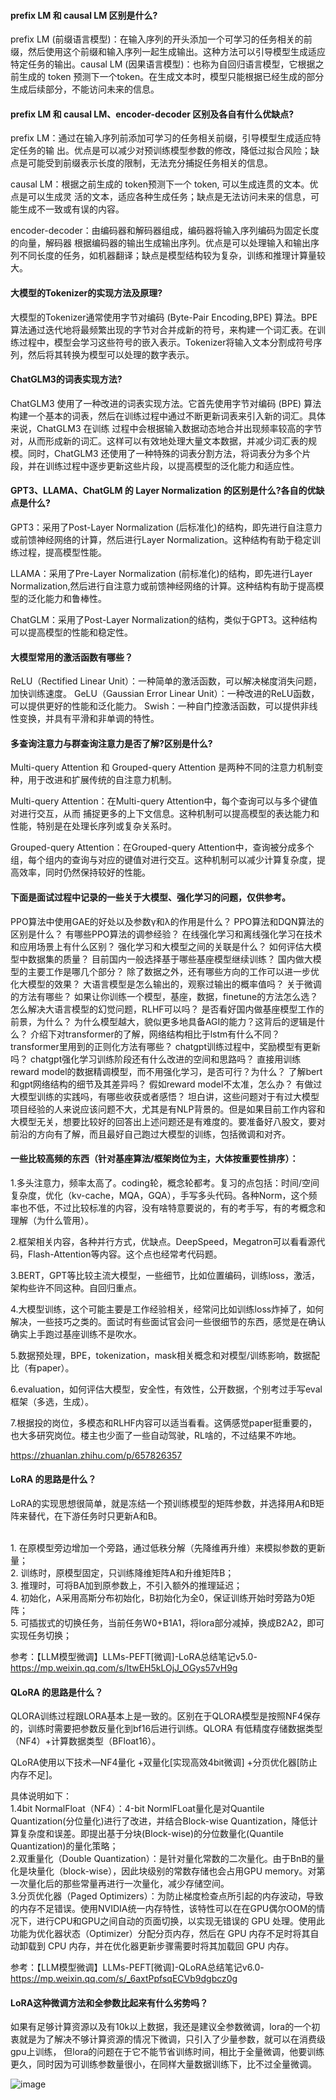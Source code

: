 

#### prefix LM 和 causal LM 区别是什么?

prefix LM (前缀语言模型)：在输入序列的开头添加一个可学习的任务相关的前缀，然后使用这个前缀和输入序列一起生成输出。这种方法可以引导模型生成适应特定任务的输出。causal LM (因果语言模型)：也称为自回归语言模型，它根据之前生成的 token 预测下一个token。在生成文本时，模型只能根据已经生成的部分生成后续部分，不能访问未来的信息。


#### prefix LM 和 causal LM、encoder-decoder 区别及各自有什么优缺点?

prefix LM：通过在输入序列前添加可学习的任务相关前缀，引导模型生成适应特定任务的输 出。优点是可以减少对预训练模型参数的修改，降低过拟合风险；缺点是可能受到前缀表示长度的限制，无法充分捕捉任务相关的信息。

causal LM：根据之前生成的 token预测下一个 token, 可以生成连贯的文本。优点是可以生成灵 活的文本，适应各种生成任务；缺点是无法访问未来的信息，可能生成不一致或有误的内容。

encoder-decoder：由编码器和解码器组成，编码器将输入序列编码为固定长度的向量，解码器 根据编码器的输出生成输出序列。优点是可以处理输入和输出序列不同长度的任务，如机器翻译；缺点是模型结构较为复杂，训练和推理计算量较大。

#### 大模型的Tokenizer的实现方法及原理?

大模型的Tokenizer通常使用字节对编码 (Byte-Pair Encoding,BPE) 算法。BPE算法通过迭代地将最频繁出现的字节对合并成新的符号，来构建一个词汇表。在训练过程中，模型会学习这些符号的嵌入表示。Tokenizer将输入文本分割成符号序列，然后将其转换为模型可以处理的数字表示。


#### ChatGLM3的词表实现方法?

ChatGLM3 使用了一种改进的词表实现方法。它首先使用字节对编码 (BPE) 算法构建一个基本的词表，然后在训练过程中通过不断更新词表来引入新的词汇。具体来说，ChatGLM3 在训练 过程中会根据输入数据动态地合并出现频率较高的字节对，从而形成新的词汇。这样可以有效地处理大量文本数据，并减少词汇表的规模。同时，ChatGLM3 还使用了一种特殊的词表分割方法，将词表分为多个片段，并在训练过程中逐步更新这些片段，以提高模型的泛化能力和适应性。


#### GPT3、LLAMA、ChatGLM 的 Layer Normalization 的区别是什么?各自的优缺点是什么?

GPT3：采用了Post-Layer Normalization (后标准化)的结构，即先进行自注意力或前馈神经网络的计算，然后进行Layer Normalization。这种结构有助于稳定训练过程，提高模型性能。

LLAMA：采用了Pre-Layer Normalization (前标准化)的结构，即先进行Layer Normalization,然后进行自注意力或前馈神经网络的计算。这种结构有助于提高模型的泛化能力和鲁棒性。

ChatGLM：采用了Post-Layer Normalization的结构，类似于GPT3。这种结构可以提高模型的性能和稳定性。


#### 大模型常用的激活函数有哪些？

ReLU（Rectified Linear Unit）：一种简单的激活函数，可以解决梯度消失问题，加快训练速度。
GeLU（Gaussian Error Linear Unit）：一种改进的ReLU函数，可以提供更好的性能和泛化能力。
Swish：一种自门控激活函数，可以提供非线性变换，并具有平滑和非单调的特性。


#### 多查询注意力与群查询注意力是否了解?区别是什么?

Multi-query Attention 和 Grouped-query Attention 是两种不同的注意力机制变种，用于改进和扩展传统的自注意力机制。

Multi-query Attention：在Multi-query Attention中，每个查询可以与多个键值对进行交互，从而 捕捉更多的上下文信息。这种机制可以提高模型的表达能力和性能，特别是在处理长序列或复杂关系时。

Grouped-query Attention：在Grouped-query Attention中，查询被分成多个组，每个组内的查询与对应的键值对进行交互。这种机制可以减少计算复杂度，提高效率，同时仍然保持较好的性能。



#### 下面是面试过程中记录的一些关于大模型、强化学习的问题，仅供参考。

PPO算法中使用GAE的好处以及参数γ和λ的作用是什么？
PPO算法和DQN算法的区别是什么？
有哪些PPO算法的调参经验？
在线强化学习和离线强化学习在技术和应用场景上有什么区别？
强化学习和大模型之间的关联是什么？
如何评估大模型中数据集的质量？
目前国内一般选择基于哪些基座模型继续训练？
国内做大模型的主要工作是哪几个部分？
除了数据之外，还有哪些方向的工作可以进一步优化大模型的效果？
大语言模型是怎么输出的，观察过输出的概率值吗？
关于微调的方法有哪些？
如果让你训练一个模型，基座，数据，finetune的方法怎么选？
怎么解决大语言模型的幻觉问题，RLHF可以吗？
是否看好国内做基座模型工作的前景，为什么？
为什么模型越大，貌似更多地具备AGI的能力？这背后的逻辑是什么？
介绍下对transformer的了解，网络结构相比于lstm有什么不同？
transformer里用到的正则化方法有哪些？
chatgpt训练过程中，奖励模型有更新吗？
chatgpt强化学习训练阶段还有什么改进的空间和思路吗？
直接用训练reward model的数据精调模型，而不用强化学习，是否可行？为什么？
了解bert和gpt网络结构的细节及其差异吗？
假如reward model不太准，怎么办？
有做过大模型训练的实践吗，有哪些收获或者感悟？
坦白讲，这些问题对于有过大模型项目经验的人来说应该问题不大，尤其是有NLP背景的。但是如果目前工作内容和大模型无关，想要比较好的回答出上述问题还是有难度的。要准备好八股文，要对前沿的方向有了解，而且最好自己跑过大模型的训练，包括微调和对齐。



#### 一些比较高频的东西（针对基座算法/框架岗位为主，大体按重要性排序）：

1.多头注意力，频率太高了。coding轮，概念轮都考。复习的点包括：时间/空间复杂度，优化（kv-cache，MQA，GQA），手写多头代码。各种Norm，这个频率也不低，不过比较标准的内容，没有啥特意要说的，有的考手写，有的考概念和理解（为什么管用）。

2.框架相关内容，各种并行方式，优缺点。DeepSpeed，Megatron可以看看源代码，Flash-Attention等内容。这个点也经常考代码题。

3.BERT，GPT等比较主流大模型，一些细节，比如位置编码，训练loss，激活，架构些许不同这种。自回归重点。

4.大模型训练，这个可能主要是工作经验相关，经常问比如训练loss炸掉了，如何解决，一些技巧之类的。面试时有些面试官会问一些很细节的东西，感觉是在确认确实上手跑过基座训练不是吹水。

5.数据预处理，BPE，tokenization，mask相关概念和对模型/训练影响，数据配比（有paper）。

6.evaluation，如何评估大模型，安全性，有效性，公开数据，个别考过手写eval框架（多选，生成）。

7.根据投的岗位，多模态和RLHF内容可以适当看看。这俩感觉paper挺重要的，也大多研究岗位。楼主也少面了一些自动驾驶，RL啥的，不过结果不咋地。

https://zhuanlan.zhihu.com/p/657826357


#### LoRA 的思路是什么？

LoRA的实现思想很简单，就是冻结一个预训练模型的矩阵参数，并选择用A和B矩阵来替代，在下游任务时只更新A和B。

<br>1. 在原模型旁边增加一个旁路，通过低秩分解（先降维再升维）来模拟参数的更新量；
<br>2. 训练时，原模型固定，只训练降维矩阵A和升维矩阵B；
<br>3. 推理时，可将BA加到原参数上，不引入额外的推理延迟；
<br>4. 初始化，A采用高斯分布初始化，B初始化为全0，保证训练开始时旁路为0矩阵；
<br>5. 可插拔式的切换任务，当前任务W0+B1A1，将lora部分减掉，换成B2A2，即可实现任务切换；

参考：【LLM模型微调】LLMs-PEFT[微调]-LoRA总结笔记v5.0-https://mp.weixin.qq.com/s/ltwEH5kLOjJ_OGys57vH9g

#### QLoRA 的思路是什么？
QLORA训练过程跟LORA基本上是一致的。区别在于QLORA模型是按照NF4保存的，训练时需要把参数反量化到bf16后进行训练。QLORA 有低精度存储数据类型（NF4）+计算数据类型（BFloat16）。

QLoRA使用以下技术—NF4量化 +双量化[实现高效4bit微调] +分页优化器[防止内存不足]。

具体说明如下：
<br>1.4bit NormalFloat（NF4）：4-bit NormlFLoat量化是对Quantile Quantization(分位量化)进行了改进，并结合Block-wise Quantization，降低计算复杂度和误差。即提出基于分块(Block-wise)的分位数量化(Quantile Quantization)的量化策略；
<br>2.双重量化（Double Quantization）：是针对量化常数的二次量化。由于BnB的量化是块量化（block-wise），因此块级别的常数存储也会占用GPU memory。对第一次量化后的那些常量再进行一次量化，减少存储空间。
<br>3.分页优化器（Paged Optimizers）：为防止梯度检查点所引起的内存波动，导致的内存不足错误。使用NVIDIA统一内存特性，该特性可以在在GPU偶尔OOM的情况下，进行CPU和GPU之间自动的页面切换，以实现无错误的 GPU 处理。使用此功能为优化器状态（Optimizer）分配分页内存，然后在 GPU 内存不足时将其自动卸载到 CPU 内存，并在优化器更新步骤需要时将其加载回 GPU 内存。

参考：【LLM模型微调】LLMs-PEFT[微调]-QLoRA总结笔记v6.0-https://mp.weixin.qq.com/s/_6axtPpfsqECVb9dgbcz0g

#### LoRA这种微调方法和全参数比起来有什么劣势吗？
如果有足够计算资源以及有10k以上数据，我还是建议全参数微调，lora的一个初衷就是为了解决不够计算资源的情况下微调，只引入了少量参数，就可以在消费级gpu上训练，
但lora的问题在于它不能节省训练时间，相比于全量微调，他要训练更久，同时因为可训练参数量很小，在同样大量数据训练下，比不过全量微调。

![image](https://github.com/user-attachments/assets/4a061a70-fcbd-4914-94a9-fb68ffe827ba)






